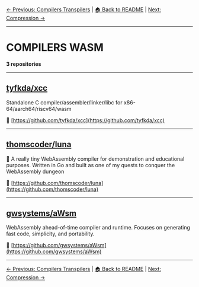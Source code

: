 [← Previous: Compilers Transpilers](compilers-transpilers.txt) | [🏠 Back to README](../README.md) | [Next: Compression →](compression.txt)

---

# COMPILERS WASM

**3 repositories**

---

## [tyfkda/xcc](https://github.com/tyfkda/xcc)

Standalone C compiler/assembler/linker/libc for x86-64/aarch64/riscv64/wasm

🔗 [https://github.com/tyfkda/xcc](https://github.com/tyfkda/xcc)

---

## [thomscoder/luna](https://github.com/thomscoder/luna)

🌙 A really tiny WebAssembly compiler for demonstration and educational purposes. Written in Go and built as one of my quests to conquer the WebAssembly dungeon

🔗 [https://github.com/thomscoder/luna](https://github.com/thomscoder/luna)

---

## [gwsystems/aWsm](https://github.com/gwsystems/aWsm)

WebAssembly ahead-of-time compiler and runtime. Focuses on generating fast code, simplicity, and portability.

🔗 [https://github.com/gwsystems/aWsm](https://github.com/gwsystems/aWsm)

---


[← Previous: Compilers Transpilers](compilers-transpilers.txt) | [🏠 Back to README](../README.md) | [Next: Compression →](compression.txt)
